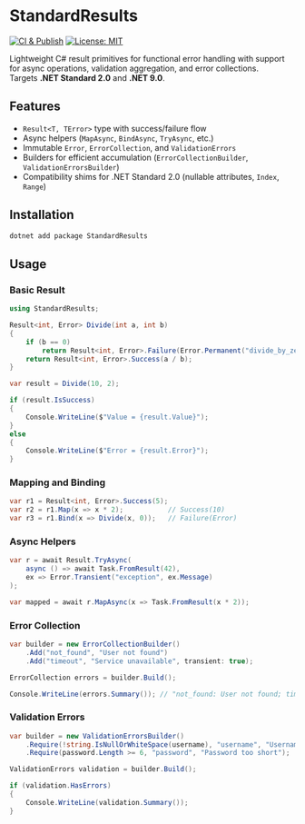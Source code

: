 # StandardResults

[![CI & Publish](https://github.com/OutlanderZOR/StandardResults/actions/workflows/ci.yml/badge.svg)](https://github.com/OutlanderZOR/StandardResults/actions/workflows/ci.yml)
[![License: MIT](https://img.shields.io/badge/License-MIT-yellow.svg)](https://opensource.org/licenses/MIT)

Lightweight C# result primitives for functional error handling with support for async operations, validation aggregation, and error collections.  
Targets **.NET Standard 2.0** and **.NET 9.0**.

## Features

- `Result<T, TError>` type with success/failure flow
- Async helpers (`MapAsync`, `BindAsync`, `TryAsync`, etc.)
- Immutable `Error`, `ErrorCollection`, and `ValidationErrors`
- Builders for efficient accumulation (`ErrorCollectionBuilder`, `ValidationErrorsBuilder`)
- Compatibility shims for .NET Standard 2.0 (nullable attributes, `Index`, `Range`)

## Installation

```bash
dotnet add package StandardResults
```

## Usage

### Basic Result

```csharp
using StandardResults;

Result<int, Error> Divide(int a, int b)
{
    if (b == 0)
        return Result<int, Error>.Failure(Error.Permanent("divide_by_zero", "Division by zero"));
    return Result<int, Error>.Success(a / b);
}

var result = Divide(10, 2);

if (result.IsSuccess)
{
    Console.WriteLine($"Value = {result.Value}");
}
else
{
    Console.WriteLine($"Error = {result.Error}");
}
```

### Mapping and Binding

```csharp
var r1 = Result<int, Error>.Success(5);
var r2 = r1.Map(x => x * 2);           // Success(10)
var r3 = r1.Bind(x => Divide(x, 0));   // Failure(Error)
```

### Async Helpers

```csharp
var r = await Result.TryAsync(
    async () => await Task.FromResult(42),
    ex => Error.Transient("exception", ex.Message)
);

var mapped = await r.MapAsync(x => Task.FromResult(x * 2));
```

### Error Collection

```csharp
var builder = new ErrorCollectionBuilder()
    .Add("not_found", "User not found")
    .Add("timeout", "Service unavailable", transient: true);

ErrorCollection errors = builder.Build();

Console.WriteLine(errors.Summary()); // "not_found: User not found; timeout: Service unavailable"
```

### Validation Errors

```csharp
var builder = new ValidationErrorsBuilder()
    .Require(!string.IsNullOrWhiteSpace(username), "username", "Username is required")
    .Require(password.Length >= 6, "password", "Password too short");

ValidationErrors validation = builder.Build();

if (validation.HasErrors)
{
    Console.WriteLine(validation.Summary());
}
```